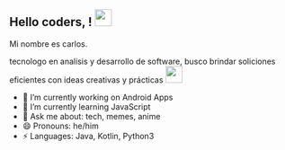 ## Hello coders, ! <img src="https://raw.githubusercontent.com/iampavangandhi/iampavangandhi/master/gifs/Hi.gif" width="30px"></h2>

Mi nombre es carlos.
<p aling="center">tecnologo en analisis y desarrollo de software, busco brindar soliciones eficientes con ideas creativas y prácticas <img src="https://media.giphy.com/media/WUlplcMpOCEmTGBtBW/giphy.gif" width="30"> </p>


- 🔭 I’m currently working on Android Apps
- 🌱 I’m currently learning JavaScript
- 💬 Ask me about: tech, memes, anime
- 😄 Pronouns: he/him
-  ⚡ Languages: Java, Kotlin, Python3

<!--
**cdomdev/cdomdev** is a ✨ _special_ ✨ repository because its `README.md` (this file) appears on your GitHub profile.

Here are some ideas to get you started:

- 🔭 I’m currently working on ...
- 🌱 I’m currently learning ...
- 👯 I’m looking to collaborate on ...
- 🤔 I’m looking for help with ...
- 💬 Ask me about ...
- 📫 How to reach me: ...
- 😄 Pronouns: ...
- ⚡ Fun fact: ...
-->
